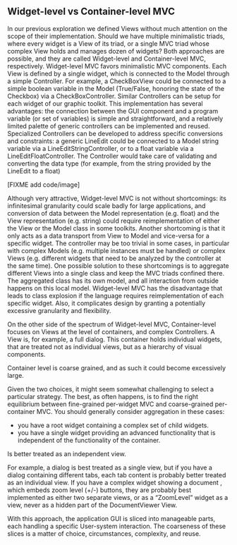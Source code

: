 Widget-level vs Container-level MVC
-----------------------------------

In our previous exploration we defined Views without much attention on the
scope of their implementation. Should we have multiple minimalistic triads,
where every widget is a View of its triad, or a single MVC triad whose complex
View holds and manages dozen of widgets? Both approaches are possible, and they
are called Widget-level and Container-level MVC, respectively.  Widget-level
MVC favors minimalistic MVC components. Each View is defined by a single
widget, which is connected to the Model through a simple Controller. For
example, a CheckBoxView could be connected to a simple boolean variable in the
Model (True/False, honoring the state of the Checkbox) via a
CheckBoxController. Similar Controllers can be setup for each widget of our
graphic toolkit.
This implementation has several advantages: the connection between the GUI
component and a program variable (or set of variables) is simple and
straightforward, and a relatively limited palette of generic controllers can be
implemented and reused. Specialized Controllers can be developed to address
specific conversions and constraints: a generic LineEdit could be connected to
a Model string variable via a LineEditStringController, or to a float variable
via a LineEditFloatController. The Controller would take care of validating and
converting the data type (for example, from the string provided by the LineEdit
to a float)

[FIXME add code/image]

Although very attractive, Widget-level MVC is not without shortcomings: its
infinitesimal granularity could scale badly for large applications, and
conversion of data between the Model representation (e.g. float) and the View
representation (e.g. string) could require reimplementation of either the View
or the Model class in some toolkits. Another shortcoming is that it only acts
as a data transport from View to Model and vice-versa for a specific widget.
The controller may be too trivial in some cases, in particular with complex
Models (e.g. multiple instances must be handled) or complex Views (e.g.
different widgets that need to be analyzed by the controller at the same time).
One possible solution to these shortcomings is to aggregate different Views
into a single class and keep the MVC triads confined there. The aggregated
class has its own model, and all interaction from outside happens on this local
model.
Widget-level MVC has the disadvantage that leads to class explosion if the
language requires reimplementation of each specific widget. Also, it
complicates design by granting a potentially excessive granularity and
flexibility.

On the other side of the spectrum of Widget-level MVC, Container-level focuses
on Views at the level of containers, and complex Controllers. A View is, for
example, a full dialog. This container holds individual widgets, that are
treated not as individual views, but as a hierarchy of visual components.

Container level is coarse grained, and as such it could become excessively
large.

Given the two choices, it might seem somewhat challenging to select a
particular strategy. The best, as often happens, is to find the right
equilibrium between fine-grained per-widget MVC and coarse-grained
per-container MVC. You should generally consider aggregation in these cases:

   * you have a root widget containing a complex set of child widgets.
   * you have a single widget providing an advanced functionality that is independent of the functionality of the container.

Is better treated as an independent view.

For example, a dialog is best treated as a single view, but if you have a
dialog containing different tabs, each tab content is probably better treated
as an individual view. If you have a complex widget showing a document , which
embeds zoom level (+/-) buttons, they are probably best implemented as either
two separate views, or as a “ZoomLevel” widget as a view, never as a hidden
part of the DocumentViewer View.


With this approach, the application GUI is sliced into manageable parts, each handling a specific User-system interaction. The coarseness of these slices is a matter of choice, circumstances, complexity, and reuse.


